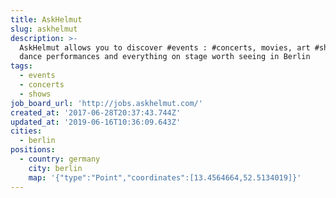 ```yaml
---
title: AskHelmut
slug: askhelmut
description: >-
  AskHelmut allows you to discover #events : #concerts, movies, art #shows,
  dance performances and everything on stage worth seeing in Berlin
tags:
  - events
  - concerts
  - shows
job_board_url: 'http://jobs.askhelmut.com/'
created_at: '2017-06-28T20:37:43.744Z'
updated_at: '2019-06-16T10:36:09.643Z'
cities:
  - berlin
positions:
  - country: germany
    city: berlin
    map: '{"type":"Point","coordinates":[13.4564664,52.5134019]}'
---
```


